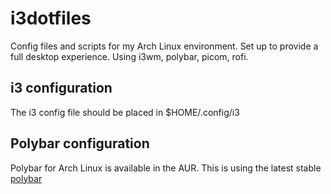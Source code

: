 # i3dotfiles
Config files and scripts for my Arch Linux environment. Set up to provide a full desktop experience. Using i3wm, polybar, picom, rofi. 

## i3 configuration
The i3 config file should be placed in $HOME/.config/i3

## Polybar configuration
Polybar for Arch Linux is available in the AUR. This is using the latest stable [polybar](https://aur.archlinux.org/polybar.git) 
